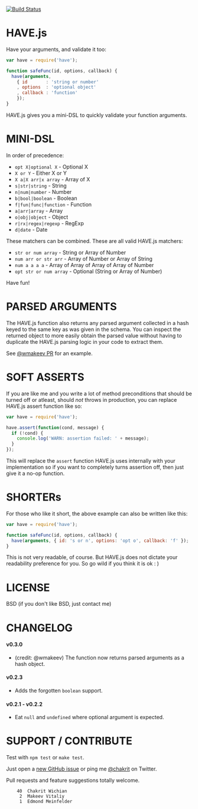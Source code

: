 
[![Build Status](https://travis-ci.org/chakrit/have.png?branch=master)](https://travis-ci.org/chakrit/have)

# HAVE.js

Have your arguments, and validate it too:

```js
var have = require('have');

function safeFunc(id, options, callback) {
  have(arguments,
    { id       : 'string or number'
    , options  : 'optional object'
    , callback : 'function'
    });
}
```

HAVE.js gives you a mini-DSL to quickly validate your function arguments.

# MINI-DSL

In order of precedence:

* `opt X|optional X` - Optional X
* `X or Y` - Either X or Y
* `X a|X arr|x array` - Array of X
* `s|str|string` - String
* `n|num|number` - Number
* `b|bool|boolean` - Boolean
* `f|fun|func|function` - Function
* `a|arr|array` - Array
* `o|obj|object` - Object
* `r|rx|regex|regexp` - RegExp
* `d|date` - Date

These matchers can be combined. These are all valid HAVE.js matchers:

* `str or num array` - String or Array of Number
* `num arr or str arr` - Array of Number or Array of String
* `num a a a a` - Array of Array of Array of Array of Number
* `opt str or num array` - Optional (String or Array of Number)

Have fun!

# PARSED ARGUMENTS

The HAVE.js function also returns any parsed argument collected in a hash keyed to the
same key as was given in the schema. You can inspect the returned object to more easily
obtain the parsed value without having to duplicate the HAVE.js parsing logic in your code
to extract them.

See [@wmakeev PR](https://github.com/chakrit/have/pull/4) for an example.

# SOFT ASSERTS

If you are like me and you write a lot of method preconditions that should be turned off
or atleast, should *not* throws in production, you can replace HAVE.js assert function
like so:

```js
var have = require('have');

have.assert(function(cond, message) {
  if (!cond) {
    console.log('WARN: assertion failed: ' + message);
  }
});
```

This will replace the `assert` function HAVE.js uses internally with your implementation
so if you want to completely turns assertion off, then just give it a no-op function.

# SHORTERs

For those who like it short, the above example can also be written like this:

```js
var have = require('have');

function safeFunc(id, options, callback) {
  have(arguments, { id: 's or n', options: 'opt o', callback: 'f' });
}
```

This is not very readable, of course. But HAVE.js does not dictate your readability
preference for you. So go wild if you think it is ok : )

# LICENSE

BSD (if you don't like BSD, just contact me)

# CHANGELOG

#### v0.3.0

* (credit: @wmakeev) The function now returns parsed arguments as a hash object.

#### v0.2.3

* Adds the forgotten `boolean` support.

#### v0.2.1 - v0.2.2

* Eat `null` and `undefined` where optional argument is expected.

# SUPPORT / CONTRIBUTE

Test with `npm test` or `make test`.

Just open a [new GitHub issue](https://github.com/chakrit/have/issues/new) or ping me
[@chakrit](https://twitter.com/chakrit) on Twitter.

Pull requests and feature suggestions totally welcome.

```
    40	Chakrit Wichian
     2	Makeev Vitaliy
     1	Edmond Meinfelder
```
